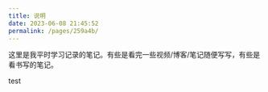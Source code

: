 ```yaml
---
title: 说明
date: 2023-06-08 21:45:52
permalink: /pages/259a4b/
---
```




这里是我平时学习记录的笔记。有些是看完一些视频/博客/笔记随便写写，有些是看书写的笔记。

test